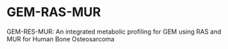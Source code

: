 # GEM-RAS-MUR
GEM-RES-MUR: An integrated metabolic profiling for GEM using RAS and MUR for Human Bone Osteosarcoma
